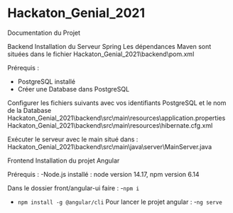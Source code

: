 # Hackaton_Genial_2021
Documentation du Projet 

Backend Installation du Serveur Spring
Les dépendances Maven sont situées dans le fichier Hackaton_Genial_2021\backend\pom.xml

Prérequis :
- PostgreSQL installé
- Créer une Database dans PostgreSQL

Configurer les fichiers suivants avec vos identifiants PostgreSQL et le nom de la Database
Hackaton_Genial_2021\backend\src\main\resources\application.properties
Hackaton_Genial_2021\backend\src\main\resources\hibernate.cfg.xml

Exécuter le serveur avec le main situé dans :
Hackaton_Genial_2021\backend\src\main\java\server\MainServer.java

Frontend Installation du projet Angular

Prérequis :
  -Node.js installé : node version 14.17, npm version 6.14
  
Dans le dossier front/angular-ui faire :
  -`npm i`
  - `npm install -g @angular/cli`
Pour lancer le projet angular :
  -`ng serve`
